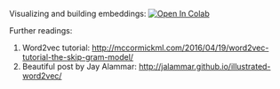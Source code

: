 ﻿Visualizing and building embeddings:
[![Open In Colab](https://colab.research.google.com/assets/colab-badge.svg)](https://colab.research.google.com/github/neychev/made_nlp_course/blob/master/week02_word_embeddings/week02_dealing_with_word_embeddings.ipynb)

Further readings:
1. Word2vec tutorial: http://mccormickml.com/2016/04/19/word2vec-tutorial-the-skip-gram-model/
2. Beautiful post by Jay Alammar: http://jalammar.github.io/illustrated-word2vec/
